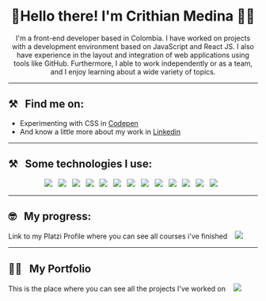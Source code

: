 <!--
**Cristhian-Medina/Cristhian-Medina** is a ✨ _special_ ✨ repository because its `README.md` (this file) appears on your GitHub profile.

Here are some ideas to get you started:

- 🔭 I’m currently working on ...
- 🌱 I’m currently learning ...
- 👯 I’m looking to collaborate on ...
- 🤔 I’m looking for help with ...
- 💬 Ask me about ...
- 📫 How to reach me: ...
- 😄 Pronouns: ...
- ⚡ Fun fact: ...
-->

<h1 align='center'>🖖Hello there! I'm Crithian Medina 🧑‍💻</h1>

<p align='center'>
    I'm a front-end developer based in Colombia. I have worked on projects with a development environment based on JavaScript and React JS. I also have experience in the layout and integration of web applications using tools like GitHub. Furthermore, I able to work independently or as a team, and I enjoy learning about a wide variety of topics.

<hr>
<h2>⚒&nbsp;&nbsp;&nbsp;Find me on: </h2>

<ul>
  <li> Experimenting with CSS in 
    <a href="https://codepen.io/cristhian-medina">Codepen</a> 
  </li>
  <li> And know a little more about my work in 
    <a href="https://www.linkedin.com/in/cristhian-medina-c/">Linkedin</a> 
  </li>
</ul>

<hr>
<h2>⚒&nbsp;&nbsp;&nbsp;Some technologies I use: </h2>

<p align='center'>
  <img src="https://img.shields.io/badge/CSS3-1572B6?style=for-the-badge&logo=css3&logoColor=white" />&nbsp;&nbsp;
  <img src="https://img.shields.io/badge/Sass-CC6699?style=for-the-badge&logo=sass&logoColor=white" />&nbsp;&nbsp;
  <img src="https://img.shields.io/badge/HTML5-E34F26?style=for-the-badge&logo=html5&logoColor=white" />&nbsp;&nbsp;
  <img src="https://img.shields.io/badge/JavaScript-323330?style=for-the-badge&logo=javascript&logoColor=F7DF1E" />&nbsp;&nbsp;
  <img src="https://img.shields.io/badge/Jest-C21325?style=for-the-badge&logo=jest&logoColor=white" />&nbsp;&nbsp;
  <img src="https://img.shields.io/badge/next.js-000000?style=for-the-badge&logo=nextdotjs&logoColor=white" />&nbsp;&nbsp;
  <img src="https://img.shields.io/badge/React-20232A?style=for-the-badge&logo=react&logoColor=61DAFB" />&nbsp;&nbsp;
  <img src="https://img.shields.io/badge/Redux-593D88?style=for-the-badge&logo=redux&logoColor=white" />&nbsp;&nbsp;
  <img src="https://img.shields.io/badge/npm-CB3837?style=for-the-badge&logo=npm&logoColor=white" />&nbsp;&nbsp;
  <img src="https://img.shields.io/badge/Webpack-8DD6F9?style=for-the-badge&logo=Webpack&logoColor=white" />&nbsp;&nbsp;
  <img src="https://img.shields.io/badge/GIT-E44C30?style=for-the-badge&logo=git&logoColor=white" />&nbsp;&nbsp;
  <img src="https://img.shields.io/badge/Notion-000000?style=for-the-badge&logo=notion&logoColor=white" />&nbsp;&nbsp;
  <img src="https://img.shields.io/badge/Figma-F24E1E?style=for-the-badge&logo=figma&logoColor=white" />&nbsp;&nbsp;
</p>

<hr>

<h2>🤓&nbsp;&nbsp;&nbsp;My progress: </h2>

<p> Link to my Platzi Profile where you can see all courses i've finished &nbsp;&nbsp;
  <a href="https://platzi.com/p/cris-medina/">
    <img src="https://img.shields.io/badge/-Platzi-223452?style=for-the-badge&labelColor=223452&logo=Platzi&logoColor=97CA3E" />
  </a>
</p>

<hr>
<h2>👨‍💻&nbsp;&nbsp;&nbsp;My Portfolio</h2>

<p>This is the place where you can see all the projects I've worked on &nbsp;&nbsp;
  <a href="https://cristhian-medina.github.io/portfolio/">
    <img src="https://img.shields.io/badge/-Portfolio-FFFFFF?&logo=GitHub&logoColor=black&style=for-the-badge" />
  </a>
</p>
 
    

